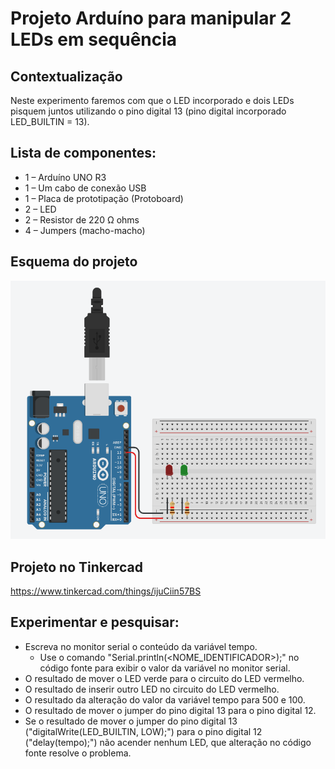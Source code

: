 # Projeto Arduíno para manipular 2 LEDs em sequência

## Contextualização

Neste experimento faremos com que o LED incorporado e dois LEDs pisquem juntos utilizando o pino digital 13 (pino digital incorporado LED_BUILTIN = 13). 

## Lista de componentes:

- 1 – Arduíno UNO R3
- 1 – Um cabo de conexão USB
- 1 – Placa de prototipação (Protoboard)
- 2 – LED
- 2 – Resistor de 220 Ω ohms
- 4 – Jumpers (macho-macho)

## Esquema do projeto

![Esquema do projeto](Arduino_manipulando_dois_LEDs_em_sequencia.png)

## Projeto no Tinkercad

https://www.tinkercad.com/things/ijuCiin57BS

## Experimentar e pesquisar:

- Escreva no monitor serial o conteúdo da variável tempo.
	- Use o comando "Serial.println(<NOME_IDENTIFICADOR>);"  no código fonte para exibir o valor da variável no monitor serial.
- O resultado de mover o LED verde para o circuito do LED vermelho.
- O resultado de inserir outro LED no circuito do LED vermelho.
- O resultado da alteração do valor da variável tempo para 500 e 100.
- O resultado de mover o jumper do pino digital 13 para o pino digital 12.
- Se o resultado de mover o jumper do pino digital 13 ("digitalWrite(LED_BUILTIN, LOW);") para o pino digital 12 ("delay(tempo);") não acender nenhum LED, que alteração no código fonte resolve o problema.
